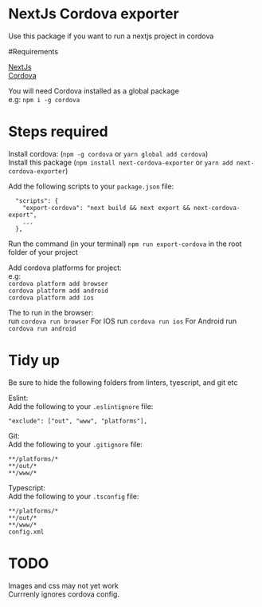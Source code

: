 # NextJs Cordova exporter
Use this package if you want to run a nextjs project in cordova  

#Requirements  

[NextJs](https://www.npmjs.com/package/next)  
[Cordova](https://www.npmjs.com/package/cordova)

You will need Cordova installed as a global package  
e.g: `npm i -g cordova`


# Steps required  
Install cordova: (`npm -g cordova` or `yarn global add cordova`)  
Install this package (`npm install next-cordova-exporter` or `yarn add next-cordova-exporter`)  

Add the following scripts to your `package.json` file:  
```
  "scripts": {
    "export-cordova": "next build && next export && next-cordova-export",
    ...
  },
```

Run the command (in your terminal) `npm run export-cordova` in the root folder of your project

Add cordova platforms for project:  
e.g:   
`cordova platform add browser`  
`cordova platform add android`  
`cordova platform add ios`  
  
The to run in the browser:  
run `cordova run browser`
For IOS
run `cordova run ios`
For Android 
run `cordova run android`

# Tidy up  
Be sure to hide the following folders from linters, tyescript, and git etc

Eslint:  
Add the following to your `.eslintignore` file:  
```
"exclude": ["out", "www", "platforms"],
```
Git:  
Add the following to your `.gitignore` file:  
```
**/platforms/*
**/out/*
**/www/*
```

Typescript:  
Add the following to your `.tsconfig` file:  
```
**/platforms/*
**/out/*
**/www/*
config.xml
```

# TODO  
Images and css may not yet work  
Currrenly ignores cordova config.

